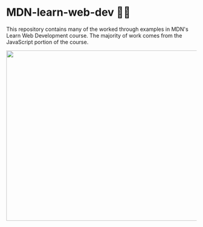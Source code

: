 # MDN-learn-web-dev 👨‍💻
This repository contains many of the worked through examples in MDN's Learn Web Development course. The majority of work comes from the JavaScript portion of the course. 

<img src="https://i.gyazo.com/9ee25c3d8ef0040ab72341b80d477c07.gif" width="900" height="450" />
